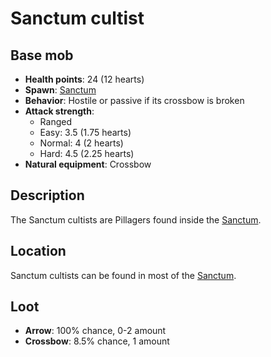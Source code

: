 # Sanctum cultist

## Base mob

* **Health points**: 24 (12 hearts)
* **Spawn**: [Sanctum](../nether-structures/sanctum.md)
* **Behavior**: Hostile or passive if its crossbow is broken
* **Attack strength**:
  * Ranged
  * Easy: 3.5 (1.75 hearts)
  * Normal: 4 (2 hearts)
  * Hard: 4.5 (2.25 hearts)
* **Natural equipment**: Crossbow

## Description

The Sanctum cultists are Pillagers found inside the [Sanctum](../nether-structures/sanctum.md).

## Location

Sanctum cultists can be found in most of the [Sanctum](../nether-structures/sanctum.md).

## Loot

* **Arrow**: 100% chance, 0-2 amount
* **Crossbow**: 8.5% chance, 1 amount
